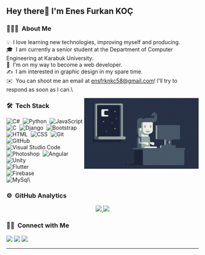 <h2>Hey there👋 I'm Enes Furkan KOÇ</h2>

### 👨🏻‍💻 &nbsp;About Me

💡 &nbsp;I love learning new technologies, improving myself and producing.\
🎓 &nbsp;I am currently a senior student at the Department of Computer Engineering at Karabuk University.\
🌱 &nbsp;I'm on my way to become a web developer.\
✍️ &nbsp;I am interested in graphic design in my spare time.\
✉️ &nbsp;You can shoot me an email at ensfrknkc58@gmail.com! I'll try to respond as soon as I can.\

<img alt="Night Coding" src="https://raw.githubusercontent.com/AVS1508/AVS1508/master/assets/Night-Coding.gif" align="right"/>

### 🛠 &nbsp;Tech Stack
![C#](https://img.shields.io/badge/c%23-%23239120.svg?&style=flat&logo=C#)&nbsp;
![Python](https://img.shields.io/badge/-Python-05122A?style=flat&logo=python)&nbsp;
![JavaScript](https://img.shields.io/badge/-JavaScript-05122A?style=flat&logo=javascript)&nbsp;
![C](https://img.shields.io/badge/-C-05122A?style=flat&logo=C&logoColor=A8B9CC)&nbsp;
![Django](https://img.shields.io/badge/-Django-05122A?style=flat&logo=django&logoColor=092E20)&nbsp;
![Bootstrap](https://img.shields.io/badge/-Bootstrap-05122A?style=flat&logo=bootstrap&logoColor=563D7C)\
![HTML](https://img.shields.io/badge/-HTML-05122A?style=flat&logo=HTML5)&nbsp;
![CSS](https://img.shields.io/badge/-CSS-05122A?style=flat&logo=CSS3&logoColor=1572B6)&nbsp;
![Git](https://img.shields.io/badge/-Git-05122A?style=flat&logo=git)&nbsp;
![GitHub](https://img.shields.io/badge/-GitHub-05122A?style=flat&logo=github)&nbsp;
![Visual Studio Code](https://img.shields.io/badge/-Visual%20Studio%20Code-05122A?style=flat&logo=visual-studio-code&logoColor=007ACC)&nbsp;
![Photoshop](https://img.shields.io/badge/-Photoshop-05122A?style=flat&logo=adobe-photoshop)&nbsp;
![Angular](https://img.shields.io/badge/angular-%23DD0031.svg?&style=flat&logo=angular&logoColor=white)\
![Unity](https://img.shields.io/badge/unity-%23000000.svg?&style=flat&logo=unity&logoColor=white)\
![Flutter](https://img.shields.io/badge/Flutter-%2302569B.svg?&style=flat&logo=Flutter&logoColor=white)\
![Firebase](https://img.shields.io/badge/firebase-%23039BE5.svg?&style=flat&logo=firebase)\
![MySql](https://img.shields.io/badge/mysql-%2300f.svg?&style=flat&logo=mysql&logoColor=white)\


### ⚙️ &nbsp;GitHub Analytics

<p align="center">
<a href="https://github.com/ensfrknkc">
  <img height="180em" src="https://github-readme-stats-eight-theta.vercel.app/api?username=ensfrknkc&show_icons=true&theme=algolia&include_all_commits=true&count_private=true"/>
  <img height="180em" src="https://github-readme-stats-eight-theta.vercel.app/api/top-langs/?username=ensfrknkc&layout=compact&langs_count=8&theme=algolia"/>
</a>
</p>

### 🤝🏻 &nbsp;Connect with Me

<p align="center">

<a href="https://www.linkedin.com/in/enes-furkan-koç-5bab56172/"><img src="https://img.shields.io/badge/-EnesFurkanKoç-0077B5?style=flat&logo=Linkedin&logoColor=white"/></a>
<a href="mailto:ensfrknkc58@gmail.com"><img src="https://img.shields.io/badge/-ensfrknkc58@gmail.com-D14836?style=flat&logo=Gmail&logoColor=white"/></a>
<a href="https://www.instagram.com/enesfurkankoc/"><img src="https://img.shields.io/badge/-@enesfurkankoc-E4405F?style=flat&logo=Instagram&logoColor=white"/></a>
</p>

-----
<!--
**ensfrknkc/ensfrknkc** is a ✨ _special_ ✨ repository because its `README.md` (this file) appears on your GitHub profile.

Here are some ideas to get you started:

- 🔭 I’m currently working on ...
- 🌱 I’m currently learning ...
- 👯 I’m looking to collaborate on ...
- 🤔 I’m looking for help with ...
- 💬 Ask me about ...
- 📫 How to reach me: ...
- 😄 Pronouns: ...
- ⚡ Fun fact: ...
-->
